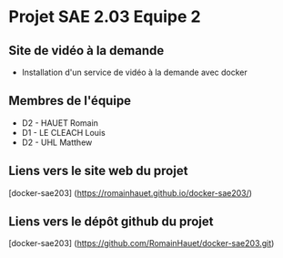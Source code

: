 # Projet SAE 2.03 Equipe 2

## Site de vidéo à la demande

- Installation d'un service de vidéo à la demande avec docker

## Membres de l'équipe

- D2 - HAUET Romain
- D1 - LE CLEACH Louis
- D2 - UHL Matthew

## Liens vers le site web du projet

[docker-sae203] (https://romainhauet.github.io/docker-sae203/)

## Liens vers le dépôt github du projet

[docker-sae203] (https://github.com/RomainHauet/docker-sae203.git)

